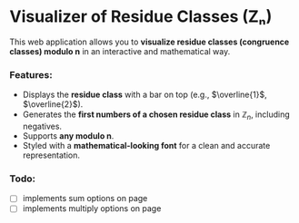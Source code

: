 # Visualizer of Residue Classes (Zₙ)

This web application allows you to **visualize residue classes (congruence classes) modulo n** in an interactive and mathematical way.

### Features:

* Displays the **residue class** with a bar on top (e.g., $\overline{1}$, $\overline{2}$).
* Generates the **first numbers of a chosen residue class** in $\mathbb{Z}_n$, including negatives.
* Supports **any modulo n**.
* Styled with a **mathematical-looking font** for a clean and accurate representation.


### Todo:

* [ ] implements sum options on page
* [ ] implements multiply options on page
